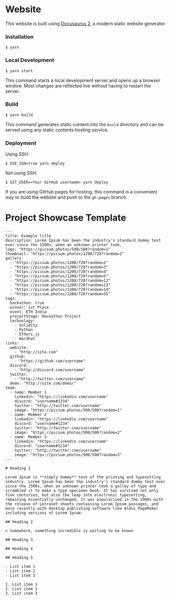 # Website

This website is built using [Docusaurus 2](https://docusaurus.io/), a modern static website generator.

### Installation

```
$ yarn
```

### Local Development

```
$ yarn start
```

This command starts a local development server and opens up a browser window. Most changes are reflected live without having to restart the server.

### Build

```
$ yarn build
```

This command generates static content into the `build` directory and can be served using any static contents hosting service.

### Deployment

Using SSH:

```
$ USE_SSH=true yarn deploy
```

Not using SSH:

```
$ GIT_USER=<Your GitHub username> yarn deploy
```

If you are using GitHub pages for hosting, this command is a convenient way to build the website and push to the `gh-pages` branch.

# Project Showcase Template

```
---
title: Example title
description: Lorem Ipsum has been the industry's standard dummy text ever since the 1500s, when an unknown printer took.
logo: "https://picsum.photos/500/500?random=1"
thumbnail: "https://picsum.photos/1200/720?random=1"
gallery:
  - "https://picsum.photos/1200/720?random=2"
  - "https://picsum.photos/1200/720?random=3"
  - "https://picsum.photos/1200/720?random=4"
  - "https://picsum.photos/1200/720?random=5"
  - "https://picsum.photos/1200/720?random=12"
  - "https://picsum.photos/1200/720?random=13"
  - "https://picsum.photos/1200/720?random=14"
  - "https://picsum.photos/1200/720?random=55"
tags:
  hackathon: true
  winner: 1st Place
  event: ETH India
  projectStage: Hackathon Project
  technology:
    - Solidity
    - Python
    - Ethers.js
    - Hardhat
links:
  website:
    - "http://site.com"
  github:
    - "https://github.com/username"
  discord:
    - "http://discord.com/username"
  twitter:
    - "http://twitter.com/username"
  demo: "http://site.com/demo/"
team:
  - name: Member 1
    linkedin: "https://linkedin.com/username"
    discord: "username#1234"
    twitter: "http://twitter.com/username"
    image: "https://picsum.photos/500/500?random=1"
  - name: Member 2
    linkedin: "https://linkedin.com/username"
    discord: "username#1234"
    twitter: "http://twitter.com/username"
    image: "https://picsum.photos/500/500?random=2"
  - name: Member 3
    linkedin: "https://linkedin.com/username"
    discord: "username#1234"
    twitter: "http://twitter.com/username"
    image: "https://picsum.photos/500/500?random=3"
---

# Heading 1

Lorem Ipsum is **simply dummy** text of the printing and typesetting industry. Lorem Ipsum has been the industry's standard dummy text ever since the 1500s, when an unknown printer took a galley of type and scrambled it to make a type specimen book. It has survived not only five centuries, but also the leap into electronic typesetting, remaining essentially unchanged. It was popularised in the 1960s with the release of Letraset sheets containing Lorem Ipsum passages, and more recently with desktop publishing software like Aldus PageMaker including versions of Lorem Ipsum.

## Heading 2

> Somewhere, something incredible is waiting to be known

## Heading 3

## Heading 4

## Heading 5

- List item 1
- List item 2
- List item 3

1. List item 1
2. List item 2
3. List item 3

```
